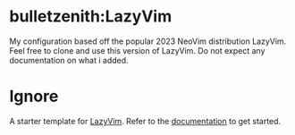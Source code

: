 # bulletzenith:LazyVim
My configuration based off the popular 2023 NeoVim distribution LazyVim.
Feel free to clone and use this version of LazyVim. Do not expect any documentation on what i added.

# Ignore
A starter template for [LazyVim](https://github.com/LazyVim/LazyVim).
Refer to the [documentation](https://lazyvim.github.io/installation) to get started.
